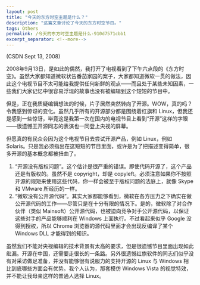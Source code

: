 ```yaml
---
layout: post
title: "今天的东方时空主题是什么？"
description: "这篇文章讨论了今天的东方时空节目。"
tags: Others
permalink: /今天的东方时空主题是什么-910d7571cbb1
excerpt_separator: <!--more-->
---
```

(CSDN Sept 13, 2008)

2008年9月13日，是如此的偶然，我打开了电视看到了下午六点段的《东方时空》。虽然大家都知道微软状告番茄家园的案子，大家都知道微软一贯的做法，因此这个电视节目不太可能给我提供任何新鲜的观点――而且处于某些未知因素，一些我们大家记忆中很容易浮现的故事也没有被编辑到这个短短的节目中。
<!--more-->

但是，正在我质疑编辑想法的时候，片子居然突然转向了开源。WOW，真的吗？令我感到惊讶的变化。虽然几乎所有的开源部分都是围绕着红旗和 Linux，但我还是感到一些惊讶，毕竟这是我第一次在国内的电视节目上看到”开源”这样的字眼――很遗憾王开源同志的表演也一同登上央视的屏幕。

但愿真的有民众会因为这个电视节目去尝试开源产品，例如 Linux，例如 Solaris。只是我必须指出在这短短的节目里面，或许是为了把描述变得简单，很多开源的基本概念都被扭曲了。

1. “开源没有版权问题”。这个估计是很严重的错误。即使代码开源了，这个产品还是有版权的。虽然不是 copyright，却是 copyleft。必须注意如果你不按照开源的规矩来使用这些代码，你一样会被至于版权问题的法庭上，就像 Skype 和 VMware 所经历的一样。
1. “微软没有公开源代码”。其实大家都能够看到，微软在各方压力之下确实在做公开源代码的工作――尽管只是在十分有限的情况下。是的，微软除了对合作伙伴（类似 Mainsoft）公开源代码，也被迫向竞争对手公开源代码，以保证这些对手的产品能够顺利在 Windows 上面执行。不过看起来似乎 Google 没得到授权，所以 Chrome 浏览器的源代码里面才会出现反编译了某个 Windows DLL 才能得到的知识。

虽然我们不能对央视编辑的技术背景有太高的要求，但是很遗憾节目里面出现如此纰漏。开源在中国，还需要走很长的一条路。另外很遗憾红旗软件的同志们似乎没有对采访做足准备，并没有能够很有说服力的支持开源的 Linux 与 Windows 相比到底哪些方面会有优势。我个人认为，那套模仿 Windows Vista 的视觉特效，并不能让我母亲这样的普通人选择 Linux。
